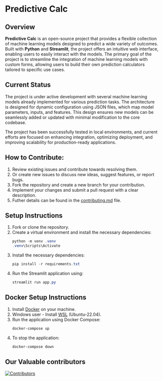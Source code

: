 # Predictive Calc
 
## Overview
**Predictive Calc** is an open-source project that provides a flexible collection of machine learning models designed to predict a wide variety of outcomes. Built with **Python** and **Streamlit**, the project offers an intuitive web interface, enabling users to easily interact with the models. The primary goal of the project is to streamline the integration of machine learning models with custom forms, allowing users to build their own prediction calculators tailored to specific use cases.

## Current Status
The project is under active development with several machine learning models already implemented for various prediction tasks. The architecture is designed for dynamic configuration using JSON files, which map model parameters, inputs, and features. This design ensures new models can be seamlessly added or updated with minimal modification to the core codebase.

The project has been successfully tested in local environments, and current efforts are focused on enhancing integration, optimizing deployment, and improving scalability for production-ready applications.

## How to Contribute:
1. Review existing issues and contribute towards resolving them.
2. Or create new issues to discuss new ideas, suggest features, or report bugs.
3. Fork the repository and create a new branch for your contribution.
4. Implement your changes and submit a pull request with a clear description.
5. Futher details can be found in the [contributing.md](contributing.md) file.

## Setup Instructions
1. Fork or clone the repository.
2. Create a virtual environment and install the necessary dependencies:
   ```powershell
   python -m venv .venv
   .venv\Scripts\Activate
   ```
2. Install the necessary dependencies:
   ```powershell
   pip install -r requirements.txt
   ```
3. Run the Streamlit application using:
   ```powershell
   streamlit run app.py
   ```
## Docker Setup Instructions

1. Install [Docker](https://docs.docker.com/get-docker/) on your machine.
2. Windows user - Install [WSL](https://learn.microsoft.com/en-us/windows/wsl/install/) (Ubuntu-22.04).
3. Run the application using Docker Compose:
   ```powershell
   docker-compose up
   ```
4. To stop the application:
   ```powershell
   docker-compose down
   ```

## Our Valuable contributors
[![Contributors](https://contrib.rocks/image?repo=yashasvini121/predictive-calc)](https://github.com/yashasvini121/predictive-calc/graphs/contributors)
